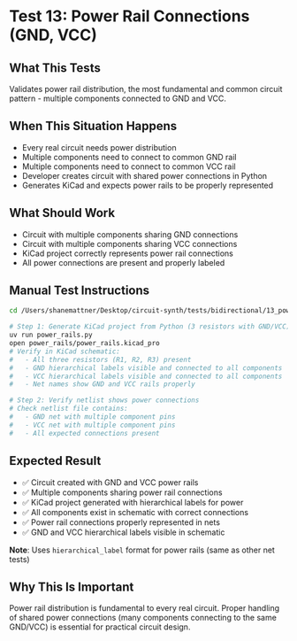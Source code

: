 # Test 13: Power Rail Connections (GND, VCC)

## What This Tests

Validates power rail distribution, the most fundamental and common circuit pattern - multiple components connected to GND and VCC.

## When This Situation Happens

- Every real circuit needs power distribution
- Multiple components need to connect to common GND rail
- Multiple components need to connect to common VCC rail
- Developer creates circuit with shared power connections in Python
- Generates KiCad and expects power rails to be properly represented

## What Should Work

- Circuit with multiple components sharing GND connections
- Circuit with multiple components sharing VCC connections
- KiCad project correctly represents power rail connections
- All power connections are present and properly labeled

## Manual Test Instructions

```bash
cd /Users/shanemattner/Desktop/circuit-synth/tests/bidirectional/13_power_rails

# Step 1: Generate KiCad project from Python (3 resistors with GND/VCC)
uv run power_rails.py
open power_rails/power_rails.kicad_pro
# Verify in KiCad schematic:
#   - All three resistors (R1, R2, R3) present
#   - GND hierarchical labels visible and connected to all components
#   - VCC hierarchical labels visible and connected to all components
#   - Net names show GND and VCC rails properly

# Step 2: Verify netlist shows power connections
# Check netlist file contains:
#   - GND net with multiple component pins
#   - VCC net with multiple component pins
#   - All expected connections present
```

## Expected Result

- ✅ Circuit created with GND and VCC power rails
- ✅ Multiple components sharing power rail connections
- ✅ KiCad project generated with hierarchical labels for power
- ✅ All components exist in schematic with correct connections
- ✅ Power rail connections properly represented in nets
- ✅ GND and VCC hierarchical labels visible in schematic

**Note**: Uses `hierarchical_label` format for power rails (same as other net tests)

## Why This Is Important

Power rail distribution is fundamental to every real circuit. Proper handling of shared power connections (many components connecting to the same GND/VCC) is essential for practical circuit design.
